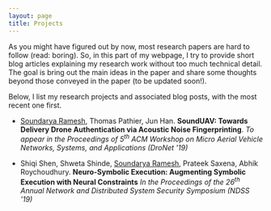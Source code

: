 ```yaml
---
layout: page
title: Projects
---
```

As you might have figured out by now, most research papers are hard to follow (read: boring). So, in this part of my webpage, I try to provide short blog articles explaining my research work without too much technical detail. The goal is bring out the main ideas in the paper and share some thoughts beyond those conveyed in the paper (to be updated soon!).

Below, I list my research projects and associated blog posts, with the most recent one first. 


* <u>Soundarya Ramesh</u>, Thomas Pathier, Jun Han. **SoundUAV: Towards Delivery Drone Authentication via Acoustic Noise Fingerprinting**.  <i>To appear in the Proceedings of 5<sup>th</sup> ACM Workshop on Micro Aerial Vehicle Networks, Systems, and Applications (DroNet '19)</i>

<!--  * <a href='../pro-blogs/quad'> Basic Components of a Quadcopter </a>
  * <a href='../pro-blogs/research'> My Research Work on Quadcopters </a>
-->
* Shiqi Shen, Shweta Shinde, <u>Soundarya Ramesh</u>, Prateek Saxena, Abhik Roychoudhury. **Neuro-Symbolic Execution: Augmenting Symbolic Execution with Neural Constraints** <i>In the Proceedings of the 26<sup>th</sup> Annual Network and Distributed System Security Symposium (NDSS '19) </i>
<!-- <a href="https://www.ndss-symposium.org/wp-content/uploads/2019/02/ndss2019_11-3_Shiqi_paper.pdf">(Link)</a> <br /> -->


<!--Learn more and contribute on [GitHub](https://github.com/poole).
![placeholder](/images/sound.png "This is my image")

## Setup

Some fun facts about the setup of this project include:

* Built for [Jekyll](http://jekyllrb.com)
* Developed on GitHub and hosted for free on [GitHub Pages](https://pages.github.com)
* Coded with [Sublime Text 2](http://sublimetext.com), an amazing code editor
* Designed and developed while listening to music like [Blood Bros Trilogy](https://soundcloud.com/maddecent/sets/blood-bros-series)

Have questions or suggestions? Feel free to [open an issue on GitHub](https://github.com/poole/issues/new) or [ask me on Twitter](https://twitter.com/mdo).

Thanks for reading!-->

